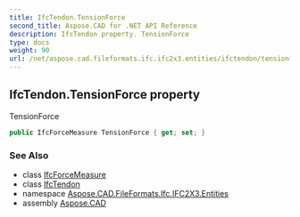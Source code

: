 ```yaml
---
title: IfcTendon.TensionForce
second_title: Aspose.CAD for .NET API Reference
description: IfcTendon property. TensionForce
type: docs
weight: 90
url: /net/aspose.cad.fileformats.ifc.ifc2x3.entities/ifctendon/tensionforce/
---
```

## IfcTendon.TensionForce property

TensionForce

```csharp
public IfcForceMeasure TensionForce { get; set; }
```

### See Also

* class [IfcForceMeasure](../../../aspose.cad.fileformats.ifc.ifc2x3.types/ifcforcemeasure/)
* class [IfcTendon](../)
* namespace [Aspose.CAD.FileFormats.Ifc.IFC2X3.Entities](../../ifctendon/)
* assembly [Aspose.CAD](../../../)


